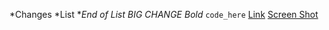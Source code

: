 *Changes
*List
*_End of List_
*BIG CHANGE*
*Bold*
```code_here```
[Link](www.google.com)
[Screen Shot](https://github.com/nicole7/phase-0-gps-2/blob/master/GPS-ScreenShot.png)

